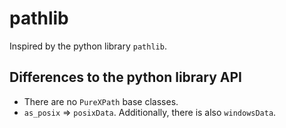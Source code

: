 pathlib
=======

Inspired by the python library `pathlib`.

## Differences to the python library API

* There are no `PureXPath` base classes.
* `as_posix` => `posixData`. Additionally, there is also `windowsData`.
